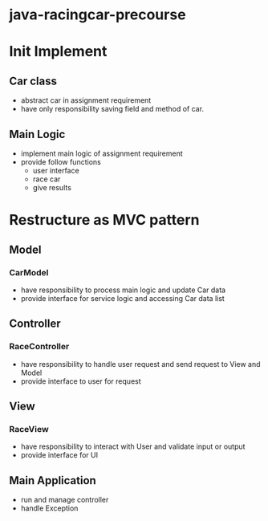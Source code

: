 # java-racingcar-precourse

# Init Implement

## Car class

- abstract car in assignment requirement
- have only responsibility saving field and method of car.  

## Main Logic

- implement main logic of assignment requirement
- provide follow functions
  - user interface
  - race car 
  - give results

# Restructure as MVC pattern

## Model

### CarModel

- have responsibility to process main logic and update Car data
- provide interface for service logic and accessing Car data list

## Controller

### RaceController

- have responsibility to handle user request and send request to View and Model
- provide interface to user for request


## View

### RaceView

- have responsibility to interact with User and validate input or output
- provide interface for UI

## Main Application

- run and manage controller
- handle Exception